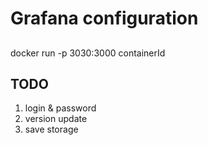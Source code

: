 # Grafana configuration

## 
docker run -p 3030:3000 containerId

## TODO
1. login & password
2. version update
3. save storage

